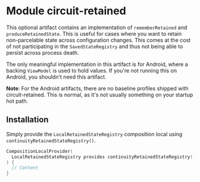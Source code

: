 # Module circuit-retained

This optional artifact contains an implementation of `rememberRetained` and `produceRetainedState`. This is
useful for cases where you want to retain non-parcelable state across configuration changes. This
comes at the cost of not participating in the `SavedStateRegistry` and thus not being able to
persist across process death.

The only meaningful implementation in this artifact is for Android, where a backing `ViewModel` is used
to hold values. If you're not running this on Android, you shouldn't need this artifact.

**Note**: For the Android artifacts, there are no baseline profiles shipped with circuit-retained. 
This is normal, as it's not usually something on your startup hot path.

## Installation

Simply provide the `LocalRetainedStateRegistry` composition local using `continuityRetainedStateRegistry()`.

```kotlin
CompositionLocalProvider(
  LocalRetainedStateRegistry provides continuityRetainedStateRegistry(),
) {
  // Content
}
```
